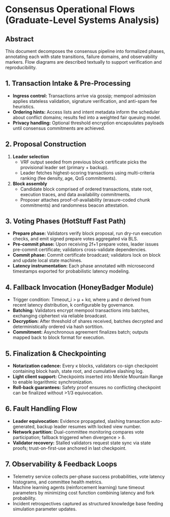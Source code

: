 # Consensus Operational Flows (Graduate-Level Systems Analysis)

## Abstract
This document decomposes the consensus pipeline into formalized phases, annotating each with state transitions, failure domains, and observability markers. Flow diagrams are described textually to support verification and reproducibility.

## 1. Transaction Intake & Pre-Processing
- **Ingress control:** Transactions arrive via gossip; mempool admission applies stateless validation, signature verification, and anti-spam fee heuristics.
- **Ordering hints:** Access lists and intent metadata inform the scheduler about conflict domains; results fed into a weighted fair queuing model.
- **Privacy handling:** Optional threshold encryption encapsulates payloads until consensus commitments are achieved.

## 2. Proposal Construction
1. **Leader selection**
   - VRF output seeded from previous block certificate picks the provisional leader set (primary + backup).
   - Leader fetches highest-scoring transactions using multi-criteria ranking (fee density, age, QoS commitments).
2. **Block assembly**
   - Candidate block comprised of ordered transactions, state root, execution traces, and data availability commitments.
   - Proposer attaches proof-of-availability (erasure-coded chunk commitments) and randomness beacon attestation.

## 3. Voting Phases (HotStuff Fast Path)
- **Prepare phase:** Validators verify block proposal, run dry-run execution checks, and emit signed prepare votes aggregated via BLS.
- **Pre-commit phase:** Upon receiving 2f+1 prepare votes, leader issues pre-commit certificate; validators cross-validate dependencies.
- **Commit phase:** Commit certificate broadcast; validators lock on block and update local state machines.
- **Latency instrumentation:** Each phase annotated with microsecond timestamps exported for probabilistic latency modeling.

## 4. Fallback Invocation (HoneyBadger Module)
- Trigger condition: Timeout_i > μ + kσ, where μ and σ derived from recent latency distribution, k configurable by governance.
- **Batching:** Validators encrypt mempool transactions into batches, exchanging ciphertext via reliable broadcast.
- **Decryption:** After threshold of shares received, batches decrypted and deterministically ordered via hash sortition.
- **Commitment:** Asynchronous agreement finalizes batch; outputs mapped back to block format for execution.

## 5. Finalization & Checkpointing
- **Notarization cadence:** Every κ blocks, validators co-sign checkpoint containing block hash, state root, and cumulative slashing log.
- **Light client support:** Checkpoints inserted into Merkle Mountain Range to enable logarithmic synchronization.
- **Roll-back guarantees:** Safety proof ensures no conflicting checkpoint can be finalized without >1/3 equivocation.

## 6. Fault Handling Flow
- **Leader equivocation:** Evidence propagated, slashing transaction auto-generated, backup leader resumes with locked view number.
- **Network partition:** Dual-committee monitoring compares vote participation; fallback triggered when divergence > δ.
- **Validator recovery:** Stalled validators request state sync via state proofs; trust-on-first-use anchored in last checkpoint.

## 7. Observability & Feedback Loops
- Telemetry service collects per-phase success probabilities, vote latency histograms, and committee health metrics.
- Machine learning agents (reinforcement learning) tune timeout parameters by minimizing cost function combining latency and fork probability.
- Incident retrospectives captured as structured knowledge base feeding simulation parameter updates.
